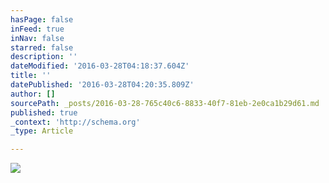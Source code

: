 ```yaml
---
hasPage: false
inFeed: true
inNav: false
starred: false
description: ''
dateModified: '2016-03-28T04:18:37.604Z'
title: ''
datePublished: '2016-03-28T04:20:35.809Z'
author: []
sourcePath: _posts/2016-03-28-765c40c6-8833-40f7-81eb-2e0ca1b29d61.md
published: true
_context: 'http://schema.org'
_type: Article

---
```

![](https://the-grid-user-content.s3-us-west-2.amazonaws.com/2db92abc-4e8e-44c9-bc47-36342656e247.jpg)